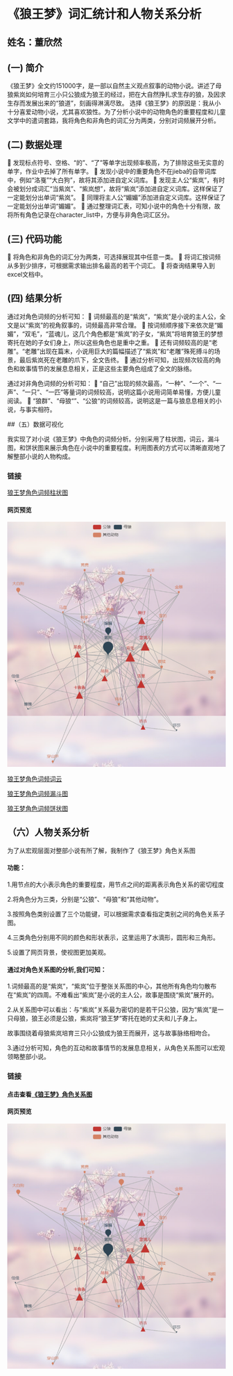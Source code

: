 # 《狼王梦》词汇统计和人物关系分析
## 姓名：董欣然 


## (一)	简介
《狼王梦》全文约151000字，是一部以自然主义观点叙事的动物小说。讲述了母狼紫岚如何培育三小只公狼成为狼王的经过，把在大自然挣扎求生存的狼，及因求生存而发展出来的“狼道”，刻画得淋漓尽致。
选择《狼王梦》的原因是：我从小十分喜爱动物小说，尤其喜欢狼性。为了分析小说中的动物角色的重要程度和儿童文学中的遣词套路，我将角色和非角色的词汇分为两类，分别对词频展开分析。

## (二)	数据处理
	发现标点符号、空格、“的”、“了”等单字出现频率极高，为了排除这些无实意的单字，作业中去掉了所有单字。
	发现小说中的重要角色不在jieba的自带词库中，例如“洛戛”“大白狗”，故将其添加进自定义词库。
	发现主人公“紫岚”，有时会被划分成词汇“当紫岚”、“紫岚想”，故将“紫岚”添加进自定义词库。这样保证了一定能划分出单词“紫岚”。
	同理将主人公“媚媚”添加进自定义词库。这样保证了一定能划分出单词“媚媚”。
	通过整理词汇表，可知小说中的角色十分有限，故将所有角色记录在character_list中，方便与非角色词汇区分。

## (三)	代码功能
	将角色和非角色的词汇分为两类，可选择展现其中任意一类。
	将词汇按词频从多到少排序，可根据需求输出排名最高的若干个词汇。
	将查询结果导入到excel文档中。

## (四)	结果分析
通过对角色词频的分析可知：
	词频最高的是“紫岚”，“紫岚”是小说的主人公，全文是以“紫岚”的视角叙事的，词频最高非常合理。
	按词频顺序接下来依次是“媚媚”，“双毛”，“蓝魂儿，这几个角色都是“紫岚”的子女，“紫岚”将培育狼王的梦想寄托在她的子女们身上，所以这些角色也是重中之重。
	还有词频较高的是“老雕”。“老雕”出现在篇末，小说用巨大的篇幅描述了“紫岚”和“老雕”殊死搏斗的场景，最后紫岚死在老雕的爪下，全文告终。
	通过分析可知，出现频次较高的角色和故事情节的发展息息相关，正是这些主要角色组成了全文的脉络。

通过对非角色词频的分析可知：
	“自己”出现的频次最高，“一种”、“一个”、“一声”、“一只”、“一匹”等量词的词频较高，说明这篇小说用词简单易懂，方便儿童阅读。
	“狼群”、“母狼“”、“公狼“的词频较高，说明这是一篇与狼息息相关的小说，与事实相符。


##（五）数据可视化

我实现了对小说《狼王梦》中角色的词频分析。分别采用了柱状图，词云，漏斗图，和饼状图来展示角色在小说中的重要程度。利用图表的方式可以清晰直观地了解整部小说的人物构成。

### 链接
[狼王梦角色词频柱状图](https://007DXR.github.io/Introduction%20to%20Computer%20Science%20and%20Programming/project_2/狼王梦角色词频柱状图.html)
#### 网页预览
![](https://github.com/007DXR/007DXR.github.io/blob/main/Introduction%20to%20Computer%20Science%20and%20Programming/project_3/task1/preview.png)

[狼王梦角色词频词云](https://007DXR.github.io/Introduction%20to%20Computer%20Science%20and%20Programming/project_2/狼王梦角色词频词云.html)

[狼王梦角色词频漏斗图](https://007DXR.github.io/Introduction%20to%20Computer%20Science%20and%20Programming/project_2/狼王梦角色词频漏斗图.html)

[狼王梦角色词频饼状图](https://007DXR.github.io/Introduction%20to%20Computer%20Science%20and%20Programming/project_2/狼王梦角色词频饼状图.html)



## （六）人物关系分析

为了从宏观层面对整部小说有所了解，我制作了《狼王梦》角色关系图

#### 功能：

1.用节点的大小表示角色的重要程度，用节点之间的距离表示角色关系的密切程度

2.将角色分为三类，分别是“公狼”、“母狼”和“其他动物”。

3.按照角色类别设置了三个功能键，可以根据需求查看指定类别之间的角色关系子图。

4.三类角色分别用不同的颜色和形状表示，这里运用了水滴形，圆形和三角形。

5.设置了网页背景，使视图更加美观。

#### 通过对角色关系图的分析,我们可知：

1.词频最高的是“紫岚”，“紫岚”位于整张关系图的中心，其他所有角色均匀散布在“紫岚”的四周。不难看出“紫岚”是小说的主人公，故事是围绕“紫岚”展开的。

2.从关系图中可以看出：与“紫岚”关系最为密切的是若干只公狼，因为“紫岚”是一只母狼，狼王必须是公狼，紫岚将“狼王梦”寄托在她的丈夫和儿子身上。

故事围绕着母狼紫岚培育三只小公狼成为狼王而展开，这与故事脉络相吻合。

3.通过分析可知，角色的互动和故事情节的发展息息相关，从角色关系图可以宏观领略整部小说。

### 链接
#### 点击查看[《狼王梦》角色关系图](https://007dxr.github.io/Introduction%20to%20Computer%20Science%20and%20Programming/project_3/task1/《狼王梦》角色关系图.html)

#### 网页预览
![](https://github.com/007DXR/007DXR.github.io/blob/main/Introduction%20to%20Computer%20Science%20and%20Programming/project_3/task1/preview.png)


